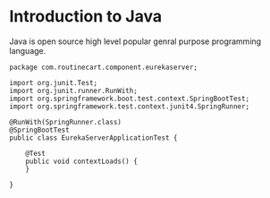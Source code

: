 # Introduction to Java
Java is open source high level popular genral purpose programming language.

````
package com.routinecart.component.eurekaserver;

import org.junit.Test;
import org.junit.runner.RunWith;
import org.springframework.boot.test.context.SpringBootTest;
import org.springframework.test.context.junit4.SpringRunner;

@RunWith(SpringRunner.class)
@SpringBootTest
public class EurekaServerApplicationTest {

	@Test
	public void contextLoads() {
	}

}
````
